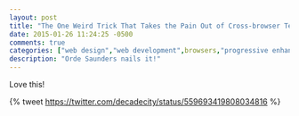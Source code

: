 ```yaml
---
layout: post
title: "The One Weird Trick That Takes the Pain Out of Cross-browser Testing"
date: 2015-01-26 11:24:25 -0500
comments: true
categories: ["web design","web development",browsers,"progressive enhancement"]
description: "Orde Saunders nails it!"
---
```


Love this!

{% tweet https://twitter.com/decadecity/status/559693419808034816 %}
